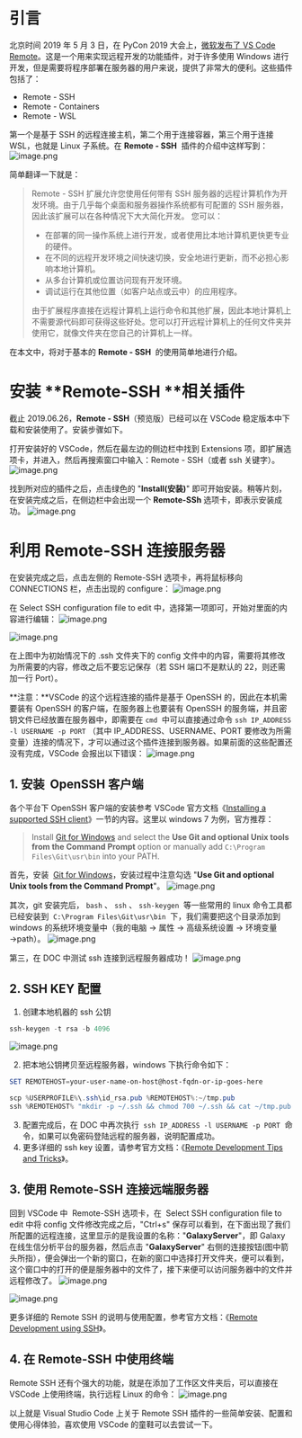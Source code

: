 # 引言

北京时间 2019 年 5 月 3 日，在 PyCon 2019 大会上，[微软发布了 VS Code Remote](https://zhuanlan.zhihu.com/p/64505333)。这是一个用来实现远程开发的功能插件，对于许多使用 Windows 进行开发，但是需要将程序部署在服务器的用户来说，提供了非常大的便利。这些插件包括了：

- Remote - SSH
- Remote - Containers
- Remote - WSL

第一个是基于 SSH 的远程连接主机，第二个用于连接容器，第三个用于连接 WSL，也就是 Linux 子系统。在 **Remote - SSH**  插件的介绍中这样写到：
![image.png](https://shub-1251708715.cos.ap-guangzhou.myqcloud.com/elog-cookbook-img/FtTZMviUvX0VC5fzt-QqNSPKopWN.png)

简单翻译一下就是：

> Remote - SSH 扩展允许您使用任何带有 SSH 服务器的远程计算机作为开发环境。由于几乎每个桌面和服务器操作系统都有可配置的 SSH 服务器，因此该扩展可以在各种情况下大大简化开发。
> 您可以：
>
> - 在部署的同一操作系统上进行开发，或者使用比本地计算机更快更专业的硬件。
> - 在不同的远程开发环境之间快速切换，安全地进行更新，而不必担心影响本地计算机。
> - 从多台计算机或位置访问现有开发环境。
> - 调试运行在其他位置（如客户站点或云中）的应用程序。
>
> 由于扩展程序直接在远程计算机上运行命令和其他扩展，因此本地计算机上不需要源代码即可获得这些好处。您可以打开远程计算机上的任何文件夹并使用它，就像文件夹在您自己的计算机上一样。

在本文中，将对于基本的 **Remote - SSH**  的使用简单地进行介绍。

# 安装 **Remote-SSH **相关插件

截止 2019.06.26，**Remote - SSH**（预览版）已经可以在 VSCode 稳定版本中下载和安装使用了。安装步骤如下。

打开安装好的 VSCode，然后在最左边的侧边栏中找到 Extensions 项，即扩展选项卡，并进入，然后再搜索窗口中输入：Remote - SSH（或者 ssh 关键字）。
![image.png](https://shub-1251708715.cos.ap-guangzhou.myqcloud.com/elog-cookbook-img/FioQyhREZ8JkJzjJiLjTpIi9fKvU.png)

找到所对应的插件之后，点击绿色的 "**Install(安装)**" 即可开始安装。稍等片刻，在安装完成之后，在侧边栏中会出现一个 **Remote-SSh** 选项卡，即表示安装成功。
![image.png](https://shub-1251708715.cos.ap-guangzhou.myqcloud.com/elog-cookbook-img/Fj_kb_8AZReCeSAS8ruXXBANR2j2.png)

# 利用 Remote-SSH 连接服务器

在安装完成之后，点击左侧的 Remote-SSH 选项卡，再将鼠标移向 CONNECTIONS 栏，点击出现的 configure：
![image.png](https://shub-1251708715.cos.ap-guangzhou.myqcloud.com/elog-cookbook-img/FiRbwerTS7xdAozjJGX3fkfecDEB.png)

在 Select SSH configuration file to edit 中，选择第一项即可，开始对里面的内容进行编辑：
![image.png](https://shub-1251708715.cos.ap-guangzhou.myqcloud.com/elog-cookbook-img/FpZQA0eMxzdA7LIt7a0GlJGRf7rK.png)

![image.png](https://shub-1251708715.cos.ap-guangzhou.myqcloud.com/elog-cookbook-img/FqG5NrP6UsBrRnSXq6RqO2vtZQDs.png)

在上图中为初始情况下的 .ssh 文件夹下的 config 文件中的内容，需要将其修改为所需要的内容，修改之后不要忘记保存（若 SSH 端口不是默认的 22，则还需加一行 Port）。

**注意：**VSCode 的这个远程连接的插件是基于 OpenSSH 的，因此在本机需要装有 OpenSSH 的客户端，在服务器上也要装有 OpenSSH 的服务端，并且密钥文件已经放置在服务器中，即需要在 `cmd`  中可以直接通过命令 `ssh IP_ADDRESS -l USERNAME -p PORT` （其中 IP_ADDRESS、USERNAME、PORT 要修改为所需变量）连接的情况下，才可以通过这个插件连接到服务器。如果前面的这些配置还没有完成，VSCode 会报出以下错误：
![image.png](https://shub-1251708715.cos.ap-guangzhou.myqcloud.com/elog-cookbook-img/FmlRuiNu9SCeBGZfVb5rN5w7MoQb.png)

## 1. 安装  OpenSSH 客户端

各个平台下 OpenSSH 客户端的安装参考 VSCode 官方文档《[Installing a supported SSH client](https://code.visualstudio.com/docs/remote/troubleshooting#_installing-a-supported-ssh-client)》一节的内容。这里以 windows 7 为例，官方推荐：

> Install [Git for Windows](https://git-scm.com/download/win) and select the **Use Git and optional Unix tools from the Command Prompt** option or manually add `C:\Program Files\Git\usr\bin` into your PATH.

首先，安装  [Git for Windows](https://git-scm.com/download/win)，安装过程中注意勾选 "**Use Git and optional Unix tools from the Command Prompt**"。
![image.png](https://shub-1251708715.cos.ap-guangzhou.myqcloud.com/elog-cookbook-img/FsJA94LK5FeLej-9HhwWuH0kM9R2.png)

其次，git 安装完后， `bash` 、 `ssh` 、 `ssh-keygen`  等一些常用的 linux 命令工具都已经安装到  `C:\Program Files\Git\usr\bin`  下，我们需要把这个目录添加到 windows 的系统环境变量中（我的电脑 → 属性 → 高级系统设置 → 环境变量 →path）。
![image.png](https://shub-1251708715.cos.ap-guangzhou.myqcloud.com/elog-cookbook-img/FvrHE6rQNoX0ApslYEI05BZQJ6XB.png)

第三，在 DOC 中测试 ssh 连接到远程服务器成功！
![image.png](https://shub-1251708715.cos.ap-guangzhou.myqcloud.com/elog-cookbook-img/FkRk0YhX6ckkcSYOlZQYTGofJGVa.png)

## 2. SSH KEY 配置

1. 创建本地机器的 ssh 公钥

```powershell
ssh-keygen -t rsa -b 4096
```

![image.png](https://shub-1251708715.cos.ap-guangzhou.myqcloud.com/elog-cookbook-img/FirkYn9u8CbaQPU8MRRwf5T5LTHg.png)

2. 把本地公钥拷贝至远程服务器，windows 下执行命令如下：

```powershell
SET REMOTEHOST=your-user-name-on-host@host-fqdn-or-ip-goes-here

scp %USERPROFILE%\.ssh\id_rsa.pub %REMOTEHOST%:~/tmp.pub
ssh %REMOTEHOST% "mkdir -p ~/.ssh && chmod 700 ~/.ssh && cat ~/tmp.pub >> ~/.ssh/authorized_keys && chmod 600 ~/.ssh/authorized_keys && rm -f ~/tmp.pub"
```

3. 配置完成后，在 DOC 中再次执行  `ssh IP_ADDRESS -l USERNAME -p PORT`  命令，如果可以免密码登陆远程的服务器，说明配置成功。
4. 更多详细的 ssh key 设置，请参考官方文档：《[Remote Development Tips and Tricks](https://code.visualstudio.com/docs/remote/troubleshooting)》。

## 3. 使用 Remote-SSH 连接远端服务器

回到 VSCode 中  Remote-SSH 选项卡，在  Select SSH configuration file to edit 中将 config 文件修改完成之后，"Ctrl+s" 保存可以看到，在下面出现了我们所配置的远程连接，这里显示的是我设置的名称："**GalaxyServer**"，即 Galaxy 在线生信分析平台的服务器，然后点击 "**GalaxyServer**" 右侧的连接按钮(图中箭头所指），便会弹出一个新的窗口，在新的窗口中选择打开文件夹，便可以看到，这个窗口中的打开的便是服务器中的文件了，接下来便可以访问服务器中的文件并远程修改了。
![image.png](https://shub-1251708715.cos.ap-guangzhou.myqcloud.com/elog-cookbook-img/FonOgUdX0QYBvzv_uTs3556jXekf.png)

![image.png](https://shub-1251708715.cos.ap-guangzhou.myqcloud.com/elog-cookbook-img/FvNza0Vgksbe6XLmG9YVZd-hYnKw.png)

更多详细的 Remote SSH 的说明与使用配置，参考官方文档：《[Remote Development using SSH](https://code.visualstudio.com/docs/remote/ssh)》。

## 4. 在 Remote-SSH 中使用终端

Remote SSH 还有个强大的功能，就是在添加了工作区文件夹后，可以直接在 VSCode 上使用终端，执行远程 Linux 的命令：
![image.png](https://shub-1251708715.cos.ap-guangzhou.myqcloud.com/elog-cookbook-img/FjEZ5Awz4zDccUlJo02zfvbLTdXV.png)

以上就是 Visual Studio Code 上关于 Remote SSH 插件的一些简单安装、配置和使用心得体验，喜欢使用 VSCode 的童鞋可以去尝试一下。
